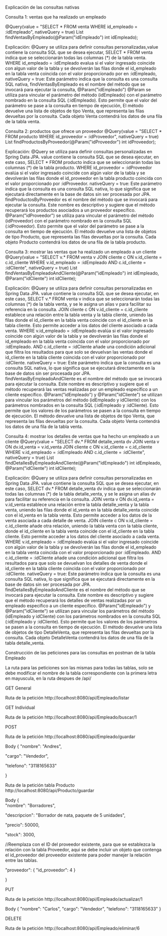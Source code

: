 Explicación de las consultas nativas

Consulta 1: ventas que ha realizado un empleado

@Query(value = "SELECT * FROM venta WHERE id_empleado = :idEmpleado", nativeQuery = true)
List<Venta> findVentasByEmpleado(@Param("idEmpleado") int idEmpleado);

Explicación:  @Query se utiliza para definir consultas personalizadas,value contiene la consulta SQL que se desea ejecutar, SELECT * FROM venta indica que se seleccionarán todas las columnas (*) de la tabla venta.
WHERE id_empleado = :idEmpleado evalua si el valor ingresado coincide con algun valor de la tabla y se devolverán las filas donde el id_empleado en la tabla venta coincida con el valor proporcionado por en :idEmpleado,
nativeQuery = true: Este parámetro indica que la consulta es una consulta SQL nativa,
findVentasByEmpleado es el nombre del método que se invocará para ejecutar la consulta,
@Param("idEmpleado") @Param se utiliza para vincular el parámetro del método (idEmpleado) con el parámetro nombrado en la consulta SQL (:idEmpleado). Esto permite que el valor del parámetro se pase a la consulta en tiempo de ejecución,
El método devuelve una lista de objetos de tipo Venta, que representa las filas devueltas por la consulta. Cada objeto Venta contendrá los datos de una fila de la tabla venta.

Consulta 2: productos que ofrece un proveedor
@Query(value = "SELECT * FROM producto WHERE id_proveedor = :idProveedor", nativeQuery = true)
List<Producto> findProductosByProveedor(@Param("idProveedor") int idProveedor);

Explicación: @Query se utiliza para definir consultas personalizadas en Spring Data JPA.
value contiene la consulta SQL que se desea ejecutar, en este caso, SELECT * FROM producto indica que se seleccionarán todas las columnas (*) de la tabla producto.
WHERE id_proveedor = :idProveedor evalúa si el valor ingresado coincide con algún valor de la tabla y se devolverán las filas donde el id_proveedor en la tabla producto coincida con el valor proporcionado por :idProveedor.
nativeQuery = true: Este parámetro indica que la consulta es una consulta SQL nativa, lo que significa que se ejecutará directamente en la base de datos sin ser procesada por JPA.
findProductosByProveedor es el nombre del método que se invocará para ejecutar la consulta. Este nombre es descriptivo y sugiere que el método recuperará los productos asociados a un proveedor específico.
@Param("idProveedor") se utiliza para vincular el parámetro del método (idProveedor) con el parámetro nombrado en la consulta SQL (:idProveedor). Esto permite que el valor del parámetro se pase a la consulta en tiempo de ejecución.
El método devuelve una lista de objetos de tipo Producto, que representa las filas devueltas por la consulta. Cada objeto Producto contendrá los datos de una fila de la tabla producto.

Consulta 3: mostrar las ventas que ha realizado un empleado a un cliente
@Query(value = "SELECT v.* FROM venta v JOIN cliente c ON v.id_cliente = c.id_cliente WHERE v.id_empleado = :idEmpleado AND c.id_cliente = :idCliente", nativeQuery = true)
List<Venta> findVentasByEmpleadoAndCliente(@Param("idEmpleado") int idEmpleado, @Param("idCliente") int idCliente);

Explicación: @Query se utiliza para definir consultas personalizadas en Spring Data JPA.
value contiene la consulta SQL que se desea ejecutar, en este caso, SELECT v.* FROM venta v indica que se seleccionarán todas las columnas (*) de la tabla venta, y se le asigna un alias v para facilitar su referencia en la consulta.
JOIN cliente c ON v.id_cliente = c.id_cliente establece una relación entre la tabla venta y la tabla cliente, uniendo las filas donde el id_cliente en la tabla venta coincide con el id_cliente en la tabla cliente. Esto permite acceder a los datos del cliente asociado a cada venta.
WHERE v.id_empleado = :idEmpleado evalúa si el valor ingresado coincide con algún valor de la tabla y se devolverán las filas donde el id_empleado en la tabla venta coincida con el valor proporcionado por :idEmpleado.
AND c.id_cliente = :idCliente añade una condición adicional que filtra los resultados para que solo se devuelvan las ventas donde el id_cliente en la tabla cliente coincida con el valor proporcionado por :idCliente.
nativeQuery = true: Este parámetro indica que la consulta es una consulta SQL nativa, lo que significa que se ejecutará directamente en la base de datos sin ser procesada por JPA.
findVentasByEmpleadoAndCliente es el nombre del método que se invocará para ejecutar la consulta. Este nombre es descriptivo y sugiere que el método recuperará las ventas realizadas por un empleado específico a un cliente específico.
@Param("idEmpleado") y @Param("idCliente") se utilizan para vincular los parámetros del método (idEmpleado y idCliente) con los parámetros nombrados en la consulta SQL (:idEmpleado y :idCliente). Esto permite que los valores de los parámetros se pasen a la consulta en tiempo de ejecución.
El método devuelve una lista de objetos de tipo Venta, que representa las filas devueltas por la consulta. Cada objeto Venta contendrá los datos de una fila de la tabla venta.

Consulta 4: mostrar los detalles de ventas que ha hecho un empleado a un cliente
@Query(value = "SELECT dv.* FROM detalle_venta dv JOIN venta v ON dv.id_venta = v.id_venta JOIN cliente c ON v.id_cliente = c.id_cliente WHERE v.id_empleado = :idEmpleado AND c.id_cliente = :idCliente", nativeQuery = true)
List<DetalleVenta> findDetallesByEmpleadoAndCliente(@Param("idEmpleado") int idEmpleado, @Param("idCliente") int idCliente);

Explicación: @Query se utiliza para definir consultas personalizadas en Spring Data JPA.
value contiene la consulta SQL que se desea ejecutar, en este caso, SELECT dv.* FROM detalle_venta dv indica que se seleccionarán todas las columnas (*) de la tabla detalle_venta, y se le asigna un alias dv para facilitar su referencia en la consulta.
JOIN venta v ON dv.id_venta = v.id_venta establece una relación entre la tabla detalle_venta y la tabla venta, uniendo las filas donde el id_venta en la tabla detalle_venta coincide con el id_venta en la tabla venta. Esto permite acceder a los datos de la venta asociada a cada detalle de venta.
JOIN cliente c ON v.id_cliente = c.id_cliente añade otra relación, uniendo la tabla venta con la tabla cliente, donde el id_cliente en la tabla venta coincide con el id_cliente en la tabla cliente. Esto permite acceder a los datos del cliente asociado a cada venta.
WHERE v.id_empleado = :idEmpleado evalúa si el valor ingresado coincide con algún valor de la tabla y se devolverán las filas donde el id_empleado en la tabla venta coincida con el valor proporcionado por :idEmpleado.
AND c.id_cliente = :idCliente añade una condición adicional que filtra los resultados para que solo se devuelvan los detalles de venta donde el id_cliente en la tabla cliente coincida con el valor proporcionado por :idCliente.
nativeQuery = true: Este parámetro indica que la consulta es una consulta SQL nativa, lo que significa que se ejecutará directamente en la base de datos sin ser procesada por JPA.
findDetallesByEmpleadoAndCliente es el nombre del método que se invocará para ejecutar la consulta. Este nombre es descriptivo y sugiere que el método recuperará los detalles de ventas realizadas por un empleado específico a un cliente específico.
@Param("idEmpleado") y @Param("idCliente") se utilizan para vincular los parámetros del método (idEmpleado y idCliente) con los parámetros nombrados en la consulta SQL (:idEmpleado y :idCliente). Esto permite que los valores de los parámetros se pasen a la consulta en tiempo de ejecución.
El método devuelve una lista de objetos de tipo DetalleVenta, que representa las filas devueltas por la consulta. Cada objeto DetalleVenta contendrá los datos de una fila de la tabla detalle_venta.

Construcción de las peticiones para las consultas en postman de la tabla Empleado

La ruta para las peticiones son las mismas para todas las tablas, solo se debe modificar el nombre de la tabla correspondiente con la primera letra en mayuscula, en la ruta despues de /api/

GET General

Ruta de la petición
http://localhost:8080/api/Empleado/listar

GET Individual

Ruta de la petición
http://localhost:8080/api/Empleado/buscar/1

POST

Ruta de la petición
http://localhost:8080/api/Empleado/guardar

Body
{
"nombre": "Andres",

"cargo": "Vendedor",

"telefono": "3118165633"

}

Ruta de la petición tabla Producto
http://localhost:8080/api/Producto/guardar

Body
{   
"nombre": "Borradores",

"descripcion": "Borrador de nata, paquete de 5 unidades",

"precio": 50000,

"stock": 3000,

//Reemplaza con el ID del proveedor existente, para que se establezca la relación con la tabla Proveedor, aqui se debe incluir un objeto que contenga el id_proveedor del proveedor existente para poder manejer la relación entre las tablas.

"proveedor": {
"id_proveedor": 4 
}

}

PUT

Ruta de la petición
http://localhost:8080/api/Empleado/actualizar/1

Body
{
"nombre": "Carlos",
"cargo": "Vendedor",
"telefono": "3118165633"
}

DELETE

Ruta de la petición
http://localhost:8080/api/Empleado/eliminar/6

